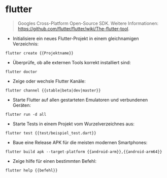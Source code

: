 # flutter

> Googles Cross-Platform Open-Source SDK.
> Weitere Informationen: <https://github.com/flutter/flutter/wiki/The-flutter-tool>.

- Initialisiere ein neues Flutter-Projekt in einem gleichnamigen Verzeichnis:

`flutter create {{Projektname}}`

- Überprüfe, ob alle externen Tools korrekt installiert sind:

`flutter doctor`

- Zeige oder wechsle Flutter Kanäle:

`flutter channel {{stable|beta|dev|master}}`

- Starte Flutter auf allen gestarteten Emulatoren und verbundenen Geräten:

`flutter run -d all`

- Starte Tests in einem Projekt vom Wurzelverzeichnes aus:

`flutter test {{test/beispiel_test.dart}}`

- Baue eine Release APK für die meisten modernen Smartphones:

`flutter build apk --target-platform {{android-arm}},{{android-arm64}}`

- Zeige hilfe für einen bestimmten Befehl:

`flutter help {{befehl}}`
